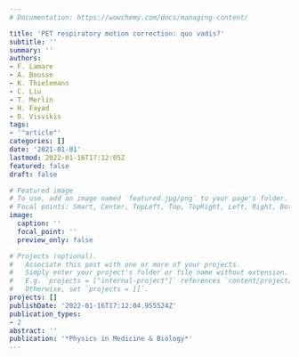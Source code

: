 ```yaml
---
# Documentation: https://wowchemy.com/docs/managing-content/

title: 'PET respiratory motion correction: quo vadis?'
subtitle: ''
summary: ''
authors:
- F. Lamare
- A. Bousse
- K. Thielemans
- C. Liu
- T. Merlin
- H. Fayad
- D. Visvikis
tags:
- '"article"'
categories: []
date: '2021-01-01'
lastmod: 2022-01-16T17:12:05Z
featured: false
draft: false

# Featured image
# To use, add an image named `featured.jpg/png` to your page's folder.
# Focal points: Smart, Center, TopLeft, Top, TopRight, Left, Right, BottomLeft, Bottom, BottomRight.
image:
  caption: ''
  focal_point: ''
  preview_only: false

# Projects (optional).
#   Associate this post with one or more of your projects.
#   Simply enter your project's folder or file name without extension.
#   E.g. `projects = ["internal-project"]` references `content/project/deep-learning/index.md`.
#   Otherwise, set `projects = []`.
projects: []
publishDate: '2022-01-16T17:12:04.955524Z'
publication_types:
- 2
abstract: ''
publication: '*Physics in Medicine & Biology*'
---
```

